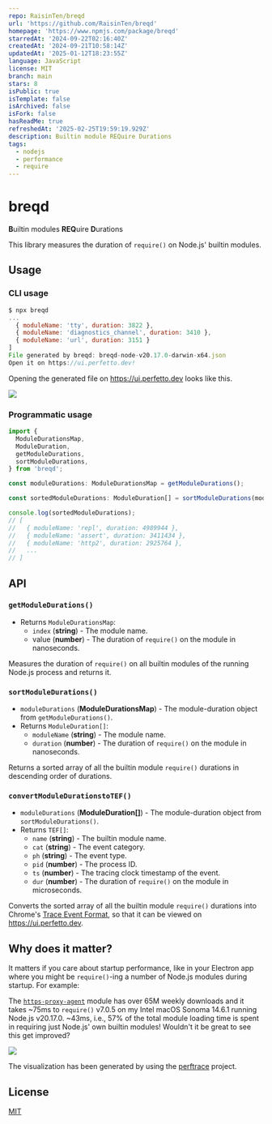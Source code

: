 ```yaml
---
repo: RaisinTen/breqd
url: 'https://github.com/RaisinTen/breqd'
homepage: 'https://www.npmjs.com/package/breqd'
starredAt: '2024-09-22T02:16:40Z'
createdAt: '2024-09-21T10:58:14Z'
updatedAt: '2025-01-12T18:23:55Z'
language: JavaScript
license: MIT
branch: main
stars: 8
isPublic: true
isTemplate: false
isArchived: false
isFork: false
hasReadMe: true
refreshedAt: '2025-02-25T19:59:19.929Z'
description: Builtin module REQuire Durations
tags:
  - nodejs
  - performance
  - require
---
```


# breqd

**B**uiltin modules **REQ**uire **D**urations

This library measures the duration of `require()` on Node.js' builtin modules.

## Usage

### CLI usage

```js
$ npx breqd
...
  { moduleName: 'tty', duration: 3822 },
  { moduleName: 'diagnostics_channel', duration: 3410 },
  { moduleName: 'url', duration: 3151 }
]
File generated by breqd: breqd-node-v20.17.0-darwin-x64.json
Open it on https://ui.perfetto.dev!
```

Opening the generated file on <https://ui.perfetto.dev> looks like this.

![](breqd.png)

### Programmatic usage

```ts
import {
  ModuleDurationsMap,
  ModuleDuration,
  getModuleDurations,
  sortModuleDurations,
} from 'breqd';

const moduleDurations: ModuleDurationsMap = getModuleDurations();

const sortedModuleDurations: ModuleDuration[] = sortModuleDurations(moduleDurations);

console.log(sortedModuleDurations);
// [
//   { moduleName: 'repl', duration: 4989944 },
//   { moduleName: 'assert', duration: 3411434 },
//   { moduleName: 'http2', duration: 2925764 },
//   ...
// ]
```

## API

### `getModuleDurations()`

- Returns `ModuleDurationsMap`:
  - `index` (**string**) - The module name.
  - value (**number**) - The duration of `require()` on the module in nanoseconds.

Measures the duration of `require()` on all builtin modules of the running Node.js process and returns it.

### `sortModuleDurations()`

- `moduleDurations` (**ModuleDurationsMap**) - The module-duration object from `getModuleDurations()`.
- Returns `ModuleDuration[]`:
  - `moduleName` (**string**) - The module name.
  - `duration` (**number**) - The duration of `require()` on the module in nanoseconds.

Returns a sorted array of all the builtin module `require()` durations in descending order of durations.

### `convertModuleDurationstoTEF()`

- `moduleDurations` (**ModuleDuration[]**) - The module-duration object from `sortModuleDurations()`.
- Returns `TEF[]`:
  - `name` (**string**) - The builtin module name.
  - `cat` (**string**) - The event category.
  - `ph` (**string**) - The event type.
  - `pid` (**number**) - The process ID.
  - `ts` (**number**) - The tracing clock timestamp of the event.
  - `dur` (**number**) - The duration of `require()` on the module in microseconds.

Converts the sorted array of all the builtin module `require()` durations into Chrome's [Trace Event Format](https://docs.google.com/document/d/1CvAClvFfyA5R-PhYUmn5OOQtYMH4h6I0nSsKchNAySU/preview#heading=h.yr4qxyxotyw), so that it can be viewed on <https://ui.perfetto.dev>.

## Why does it matter?

It matters if you care about startup performance, like in your Electron app where you might be `require()`-ing a number of Node.js modules during startup. For example:

The [`https-proxy-agent`](https://www.npmjs.com/package/https-proxy-agent) module has over 65M weekly downloads and it takes ~75ms to `require()` v7.0.5 on my Intel macOS Sonoma 14.6.1 running Node.js v20.17.0. ~43ms, i.e., 57% of the total module loading time is spent in requiring just Node.js' own builtin modules! Wouldn't it be great to see this get improved?

![](https-proxy-agent.png)

The visualization has been generated by using the [perftrace](https://github.com/RaisinTen/perftrace) project.

## License

[MIT](LICENSE)
